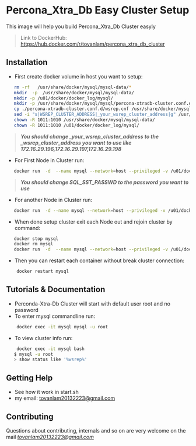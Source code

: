 # Percona_Xtra_Db Easy Cluster Setup


This image will help you build Percona_Xtra_Db Cluster easyly

> Link to DockerHub: https://hub.docker.com/r/tovanlam/percona_xtra_db_cluster


## Installation

 * First create docker volume in host you want to setup: 
 ```bash
	rm -rf   /usr/share/docker/mysql/mysql-data/*
	mkdir  -p  /usr/share/docker/mysql/mysql-data/
	mkdir -p /u01/docker/docker_log/mysql/
	mkdir -p /usr/share/docker/mysql/mysql/percona-xtradb-cluster.conf.d
	cp ./percona-xtradb-cluster.conf.d/wsrep.cnf /usr/share/docker/mysql/mysql/percona-xtradb-cluster.conf.d/
	sed -i "s|WSREP_CLUSTER_ADDRESS|_your_wsrep_cluster_address|g" /usr/share/docker/mysql/mysql/percona-xtradb-cluster.conf.d/wsrep.cnf
	chown -R 1011:1010 /usr/share/docker/mysql/mysql-data/
	chown -R 1011:1010 /u01/docker/docker_log/mysql/
```
> ***You should change _your_wsrep_cluster_address to the  _wsrep_cluster_address you want to use like 172.16.29.196,172.16.29.197,172.16.29.198***
 * For First Node in Cluster run:
 ```bash
	docker run  -d  --name mysql --network=host --privileged -v /u01/docker/docker_log/mysql:/var/log/      -v /usr/share/docker/:/usr/share/docker/    -u mysql -e PXC_START='BOOTSTRAP'   -e SQL_SST_USER="sstuser" -e SQL_SST_PASSWD="fPWOWrsMGLaBaP74iK57XoOyJy8aAEew"  tovanlam/percona_xtra_db_cluster
```
> ***You should change SQL_SST_PASSWD to the password you want to use***

 * For another Node in Cluster run:
 ```bash
	docker run  -d --name mysql --network=host --privileged -v /u01/docker/docker_log/mysql:/var/log/    -v /usr/share/docker/:/usr/share/docker/    -u mysql -e PXC_START='INIT_MYSQL_CLUSTER'   -e SQL_SST_USER="sstuser" -e SQL_SST_PASSWD="fPWOWrsMGLaBaP74iK57XoOyJy8aAEew"  tovanlam/percona_xtra_db_cluster
```
 * When done setup cluster exit each Node out and rejoin cluster by command:
 ```bash
	docker stop mysql
	docker rm mysql
	docker run  -d  --name mysql --network=host --privileged -v /u01/docker/docker_log/mysql:/var/log/  -v /usr/share/docker/mysql/mysql-data/:/var/lib/mysql:shared     -v /usr/share/docker/:/usr/share/docker/    -u mysql -e PXC_START='START_MYSQL'   -e SQL_SST_USER="sstuser" -e SQL_SST_PASSWD="fPWOWrsMGLaBaP74iK57XoOyJy8aAEew"  tovanlam/percona_xtra_db_cluster
 ```
  * Then you can restart each container without break cluster connection:
```bash
    docker restart mysql 
 ```
## Tutorials & Documentation
* Perconda-Xtra-Db Cluster will start with default user root and no password
*  To enter mysql commandline run:
```bash
	docker exec -it mysql mysql -u root 
```
* To view cluster info run:
 ```bash
	 docker exec -it mysql bash
 	$ mysql -u root 
 	> show status like '%wsrep%'
 ```
 

## Getting Help
 * See how it work in start.sh
 *  my email: tovanlam20132223@gmail.com


## Contributing

Questions about contributing, internals and so on are very welcome on the mail *tovanlam20132223@gmail.com*



